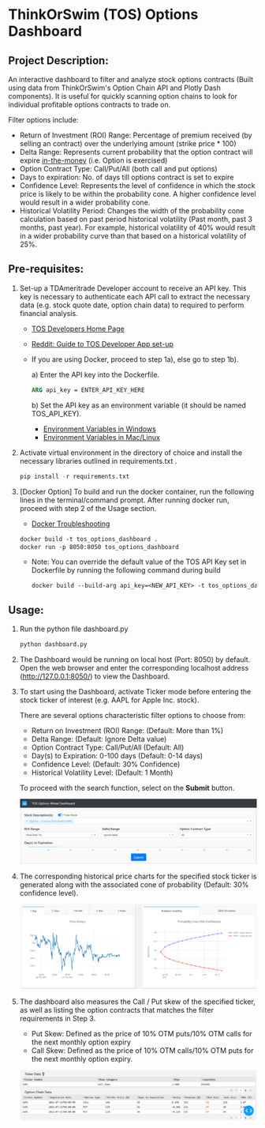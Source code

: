 # ThinkOrSwim (TOS) Options Dashboard

## Project Description:

An interactive dashboard to filter and analyze stock options contracts (Built using data from ThinkOrSwim's Option Chain API and Plotly Dash components). It is useful for quickly scanning option chains to look for individual profitable options contracts to trade on. 

Filter options include:

* Return of Investment (ROI) Range: Percentage of premium received (by selling an contract) over the underlying amount (strike price * 100)
* Delta Range: Represents current probability that the option contract will expire [in-the-money](https://www.investopedia.com/terms/i/inthemoney.asp) (i.e. Option is exercised)
* Option Contract Type: Call/Put/All (both call and put options)
* Days to expiration: No. of days till options contract is set to expire
* Confidence Level: Represents the level of confidence in which the stock price is likely to be within the probability cone. A higher confidence level would result in a wider probability cone. 
* Historical Volatility Period: Changes the width of the probability cone calculation based on past period historical volatility (Past month, past 3 months, past year). For example, historical volatility of 40% would result in a wider probability curve than that based on a historical volatility of 25%. 

## Pre-requisites:

1. Set-up a TDAmeritrade Developer account to receive an API key. This key is necessary to authenticate each API call to extract the necessary data (e.g. stock quote date, option chain data) to required to perform financial analysis.

   * [TOS Developers Home Page](https://developer.tdameritrade.com/)

   * [Reddit: Guide to TOS Developer App set-up](https://www.reddit.com/r/algotrading/comments/914q22/successful_access_to_td_ameritrade_api/)

   * If you are using Docker, proceed to step 1a), else go to step 1b). 

     a) Enter the API key into the Dockerfile.

     ```dockerfile
     ARG api_key = ENTER_API_KEY_HERE
     ```

     b) Set the API key as an environment variable (it should be named TOS_API_KEY). 

     * [Environment Variables in Windows](https://www.youtube.com/watch?v=IolxqkL7cD8&t=136s)
     * [Environment Variables in Mac/Linux](https://www.youtube.com/watch?v=5iWhQWVXosU)

2. Activate virtual environment in the directory of choice and install the necessary libraries outlined in requirements.txt . 

   ```python
   pip install -r requirements.txt
   ```

3. [Docker Option] To build and run the docker container, run the following lines in the terminal/command prompt. After running docker run, proceed with step 2 of the Usage section.

   	* [Docker Troubleshooting](https://www.thegeekdiary.com/docker-troubleshooting-conflict-unable-to-delete-image-is-being-used-by-running-container/)

   ```terminal
   docker build -t tos_options_dashboard .
   docker run -p 8050:8050 tos_options_dashboard
   ```
   
   * Note: You can override the default value of the TOS API Key set in Dockerfile by running the following command during build
   
     ```dockerfile
     docker build --build-arg api_key=<NEW_API_KEY> -t tos_options_dashboard .
     ```

## Usage:

1. Run the python file dashboard.py

   ```python
   python dashboard.py
   ```

2. The Dashboard would be running on local host (Port: 8050) by default. Open the web browser and enter the corresponding localhost address (http://127.0.0.1:8050/) to view the Dashboard.

3. To start using the Dashboard, activate Ticker mode before entering the stock ticker of interest (e.g. AAPL for Apple Inc. stock).

   There are several options characteristic filter options to choose from:

   * Return on Investment (ROI) Range: (Default: More than 1%)
   * Delta Range: (Default: Ignore Delta value)
   * Option Contract Type: Call/Put/All (Default: All)
   * Day(s) to Expiration: 0-100 days (Default: 0-14 days)
   * Confidence Level: (Default: 30% Confidence)
   * Historical Volatility Level: (Default: 1 Month)

   To proceed with the search function, select on the **Submit** button.

   ![step3-search](/doc_img/step3-search.png)

4. The corresponding historical price charts for the specified stock ticker is generated along with the associated cone of probability (Default: 30% confidence level).

   ![step4-results](/doc_img/step4-results.png)

5. The dashboard also measures the Call / Put skew of the specified ticker, as well as listing the option contracts that matches the filter requirements in Step 3.

   * Put Skew: Defined as the price of 10% OTM puts/10% OTM calls for the next monthly option expiry
   * Call Skew: Defined as the price of 10% OTM calls/10% OTM puts for the next monthly option expiry.

   ![step5-results](/doc_img/step5-results.png)
